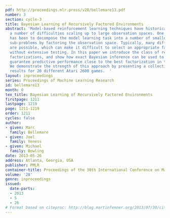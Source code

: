 ```yaml
---
pdf: http://proceedings.mlr.press/v28/bellemare13.pdf
number: 3
section: cycle-3
title: Bayesian Learning of Recursively Factored Environments
abstract: 'Model-based reinforcement learning techniques have historically encountered
  a number of difficulties scaling up to large observation spaces. One promising approach
  has been to decompose the model learning task into a number of smaller, more manageable
  sub-problems by factoring the observation space. Typically, many different factorizations
  are possible, which can make it difficult to select an appropriate factorization
  without extensive testing. In this paper we introduce the class of recursively decomposable
  factorizations, and show how exact Bayesian inference can be used to efficiently
  guarantee predictive performance close to the best factorization in this class.
  We demonstrate the strength of this approach by presenting a collection of empirical
  results for 20 different Atari 2600 games.  '
layout: inproceedings
series: Proceedings of Machine Learning Research
id: bellemare13
month: 0
tex_title: Bayesian Learning of Recursively Factored Environments
firstpage: 1211
lastpage: 1219
page: 1211-1219
order: 1211
cycles: false
author:
- given: Marc
  family: Bellemare
- given: Joel
  family: Veness
- given: Michael
  family: Bowling
date: 2013-05-26
address: Atlanta, Georgia, USA
publisher: PMLR
container-title: Proceedings of the 30th International Conference on Machine Learning
volume: '28'
genre: inproceedings
issued:
  date-parts:
  - 2013
  - 5
  - 26
# Format based on citeproc: http://blog.martinfenner.org/2013/07/30/citeproc-yaml-for-bibliographies/
---
```

